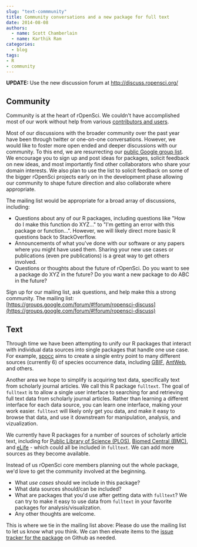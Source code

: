 ```yaml
---
slug: "text-commmunity"
title: Community conversations and a new package for full text
date: 2014-08-08
authors:
  - name: Scott Chamberlain
  - name: Karthik Ram
categories:
  - blog
tags:
- R
- community
---
```


**UPDATE:** Use the new discussion forum at http://discuss.ropensci.org/

## Community

Community is at the heart of rOpenSci. We couldn't have accomplished most of our work without help from various [contributors and users](http://ropensci.org/community/#community).

Most of our discussions with the broader community over the past year have been through twitter or one-on-one conversations. However, we would like to foster more open ended and deeper discussions with our community. To this end, we are resurrecting our [public Google group list](https://groups.google.com/forum/#!forum/ropensci-discuss). We encourage you to sign up and post ideas for packages, solicit feedback on new ideas, and most importantly find other collaborators who share your domain interests. We also plan to use the list to solicit feedback on some of the bigger rOpenSci projects early on in the development phase allowing our community to shape future direction and also collaborate where appropriate.

The mailing list would be appropriate for a broad array of discussions, including:

- Questions about any of our R packages, including questions like "How do I make this function do XYZ..." to "I'm getting an error with this package or function...". However, we will likely direct more basic R questions back to StackOverflow.
- Announcements of what you've done with our software or any papers where you might have used them. Sharing your new use cases or publications (even pre publications) is a great way to get others involved.
- Questions or thoughts about the future of rOpenSci. Do you want to see a package do XYZ in the future? Do you want a new package to do ABC in the future?

Sign up for our mailing list, ask questions, and help make this a strong community. The mailing list: [https://groups.google.com/forum/#!forum/ropensci-discuss](https://groups.google.com/forum/#!forum/ropensci-discuss)

## Text

Through time we have been attempting to unify our R packages that interact with individual data sources into single packages that handle one use case. For example, [spocc](https://github.com/ropensci/spocc) aims to create a single entry point to many different sources (currently 6) of species occurrence data, including [GBIF](http://www.gbif.org/), [AntWeb](http://www.antweb.org/), and others.

Another area we hope to simplify is acquiring text data, specifically text from scholarly journal articles. We call this R package `fulltext`. The goal of `fulltext` is to allow a single user interface to searching for and retrieving full text data from scholarly journal articles. Rather than learning a different interface for each data source, you can learn one interface, making your work easier. `fulltext` will likely only get you data, and make it easy to browse that data, and use it downstream for manipulation, analysis, and vizualization.

We currently have R packages for a number of sources of scholarly article text, including for [Public Library of Science (PLOS)](https://github.com/ropensci/rplos), [Biomed Central (BMC)](https://github.com/ropensci/bmc), and [ eLife](https://github.com/ropensci/elife) - which could all be included in `fulltext`. We can add more sources as they become available.

Instead of us rOpenSci core members planning out the whole package, we'd love to get the community involved at the beginning.

- What *use cases* should we include in this package?
- What data sources should/can be included?
- What are packages that you'd use after getting data with `fulltext`? We can try to make it easy to use data from `fulltext` in your favorite packages for analysis/visualization.
- Any other thoughts are welcome.

This is where we tie in the mailing list above: Please do use the mailing list to let us know what you think. We can then elevate items to the [issue tracker for the package](https://github.com/ropensci/fulltext/issues) on Github as needed.

